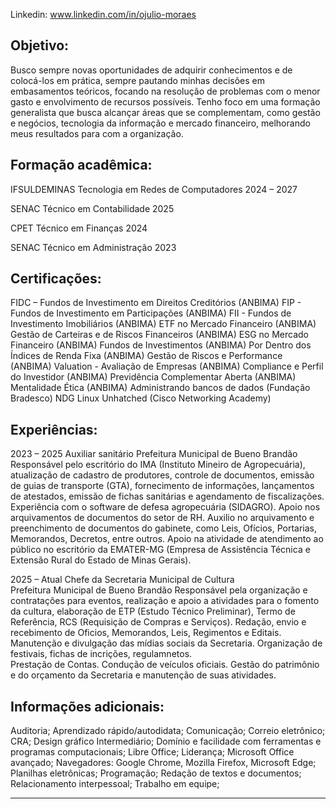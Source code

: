 Linkedin: www.linkedin.com/in/ojulio-moraes

Objetivo:
----------------------------------------------------------------------------------------------------------------------------------

Busco sempre novas oportunidades de adquirir conhecimentos e de colocá-los em prática, sempre pautando minhas decisões em embasamentos teóricos, focando na resolução de problemas com o menor gasto e envolvimento de recursos possíveis. 
Tenho foco em uma formação generalista que busca alcançar áreas que se complementam, como gestão e negócios, tecnologia da informação e mercado financeiro, melhorando meus resultados para com a organização.

Formação acadêmica: 
----------------------------------------------------------------------------------------------------------------------------------

IFSULDEMINAS Tecnologia em Redes de Computadores 2024 – 2027

SENAC Técnico em Contabilidade 2025

CPET Técnico em Finanças 2024 

SENAC Técnico em Administração 2023

Certificações:
----------------------------------------------------------------------------------------------------------------------------------

FIDC – Fundos de Investimento em Direitos Creditórios (ANBIMA)
FIP - Fundos de Investimento em Participações (ANBIMA)
FII - Fundos de Investimento Imobiliários (ANBIMA)
ETF no Mercado Financeiro (ANBIMA)
Gestão de Carteiras e de Riscos Financeiros (ANBIMA)
ESG no Mercado Financeiro (ANBIMA)
Fundos de Investimentos (ANBIMA)
Por Dentro dos Índices de Renda Fixa (ANBIMA)
Gestão de Riscos e Performance (ANBIMA)
Valuation - Avaliação de Empresas (ANBIMA)
Compliance e Perfil do Investidor (ANBIMA)
Previdência Complementar Aberta (ANBIMA)
Mentalidade Ética (ANBIMA)
Administrando bancos de dados (Fundação Bradesco)
NDG Linux Unhatched (Cisco Networking Academy)

Experiências:
----------------------------------------------------------------------------------------------------------------------------------

2023 – 2025 
Auxiliar sanitário 
Prefeitura Municipal de Bueno Brandão
	Responsável pelo escritório do IMA (Instituto Mineiro de Agropecuária), atualização de cadastro de produtores, controle de documentos, emissão de guias de transporte (GTA), fornecimento de informações, lançamentos de atestados, emissão de fichas sanitárias e agendamento de fiscalizações.
	Experiência com o software de defesa agropecuária (SIDAGRO). 
	Apoio nos arquivamentos de documentos do setor de RH. Auxilio no arquivamento e preenchimento de documentos do gabinete, como Leis, Ofícios, Portarias, Memorandos, Decretos, entre outros.
	Apoio na atividade de atendimento ao público no escritório da EMATER-MG (Empresa de Assistência Técnica e Extensão Rural do Estado de Minas Gerais).

2025 – Atual 
Chefe da Secretaria Municipal de Cultura  
Prefeitura Municipal de Bueno Brandão
	Responsável pela organização e contratações para eventos, realização e apoio a atividades para o fomento da cultura, elaboração de ETP (Estudo Técnico Preliminar), Termo de Referência, RCS (Requisição de Compras e Serviços). 
	Redação, envio e recebimento de Oficios, Memorandos, Leis, Regimentos e Editais.
	Manutenção e divulgação das mídias sociais da Secretaria. 
	Organização de festivais, fichas de incrições, regulamnetos.  
	Prestação de Contas. 
	Condução de veículos oficiais.
	Gestão do patrimônio e do orçamento da Secretaria e manutenção de suas atividades.

Informações adicionais:
----------------------------------------------------------------------------------------------------------------------------------

Auditoria;
Aprendizado rápido/autodidata;
Comunicação;
Correio eletrônico; 
CRA;
Design gráfico Intermediário;
Domínio e facilidade com ferramentas e programas computacionais;
Libre Office; 
Liderança;
Microsoft Office avançado;
Navegadores: Google Chrome, Mozilla Firefox, Microsoft Edge;
Planilhas eletrônicas;
Programação;
Redação de textos e documentos;
Relacionamento interpessoal;
Trabalho em equipe;

----------------------------------------------------------------------------------------------------------------------------------


<!--
-->
